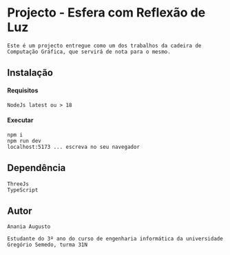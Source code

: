 # Projecto - Esfera com Reflexão de Luz

    Este é um projecto entregue como um dos trabalhos da cadeira de Computação Gráfica, que servirá de nota para o mesmo.


## Instalação

#### Requisitos

    NodeJs latest ou > 18

#### Executar

    npm i
    npm run dev
    localhost:5173 ... escreva no seu navegador

## Dependência

    ThreeJs
    TypeScript

## Autor

    Anania Augusto

    Estudante do 3º ano do curso de engenharia informática da universidade Gregório Semedo, turma 31N